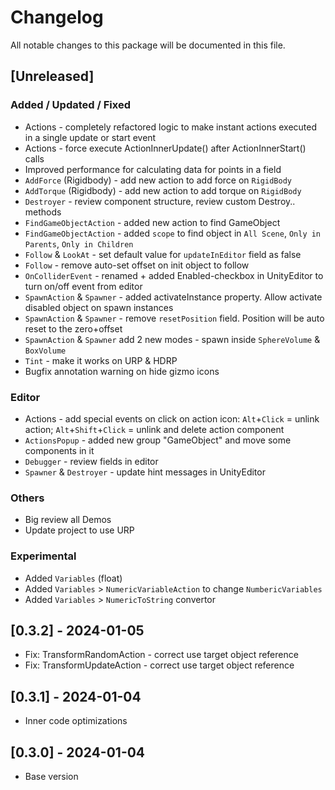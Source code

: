 # Changelog

All notable changes to this package will be documented in this file.


## [Unreleased]
### Added / Updated / Fixed
- Actions - completely refactored logic to make instant actions executed in a single update or start event
- Actions - force execute ActionInnerUpdate() after ActionInnerStart() calls
- Improved performance for calculating data for points in a field
- `AddForce` (Rigidbody) - add new action to add force on `RigidBody`
- `AddTorque` (Rigidbody) - add new action to add torque on `RigidBody`
- `Destroyer` - review component structure, review custom Destroy.. methods
- `FindGameObjectAction` - added new action to find GameObject
- `FindGameObjectAction` - added `scope` to find object in `All Scene`, `Only in Parents`, `Only in Children`
- `Follow` & `LookAt` - set default value for `updateInEditor` field as false
- `Follow` - remove auto-set offset on init object to follow
- `OnColliderEvent` - renamed + added Enabled-checkbox in UnityEditor to turn on/off event from editor
- `SpawnAction` & `Spawner` - added activateInstance property. Allow activate disabled object on spawn instances
- `SpawnAction` & `Spawner` - remove `resetPosition` field. Position will be auto reset to the zero+offset
- `SpawnAction` & `Spawner` add 2 new modes - spawn inside `SphereVolume` & `BoxVolume`
- `Tint` - make it works on URP & HDRP
- Bugfix annotation warning on hide gizmo icons

### Editor
- Actions - add special events on click on action icon: `Alt`+`Click` = unlink action; `Alt`+`Shift`+`Click` = unlink and delete action component
- `ActionsPopup` - added new group "GameObject" and move some components in it
- `Debugger` - review fields in editor
- `Spawner` & `Destroyer` - update hint messages in UnityEditor

### Others
- Big review all Demos
- Update project to use URP

### Experimental
- Added `Variables` (float)
- Added `Variables` > `NumericVariableAction` to change `NumbericVariables`
- Added `Variables` > `NumericToString` convertor



## [0.3.2] - 2024-01-05
- Fix: TransformRandomAction - correct use target object reference
- Fix: TransformUpdateAction - correct use target object reference



## [0.3.1] - 2024-01-04
- Inner code optimizations



## [0.3.0] - 2024-01-04
- Base version
